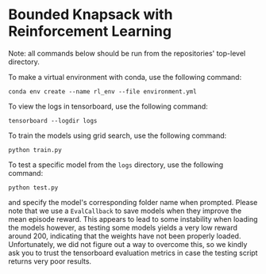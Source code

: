 # Bounded Knapsack with Reinforcement Learning

Note: all commands below should be run from the repositories' top-level directory.

To make a virtual environment with conda, use the following command:
```
conda env create --name rl_env --file environment.yml
```

To view the logs in tensorboard, use the following command:
```
tensorboard --logdir logs
```

To train the models using grid search, use the following command:
```
python train.py
```

To test a specific model from the `logs` directory, use the following command:
```
python test.py
```
and specify the model's corresponding folder name when prompted. Please note that we use a `EvalCallback` to save models when they improve the mean episode reward. This appears to lead to some instability when loading the models however, as testing some models yields a very low reward around 200, indicating that the weights have not been properly loaded. Unfortunately, we did not figure out a way to overcome this, so we kindly ask you to trust the tensorboard evaluation metrics in case the testing script returns very poor results.